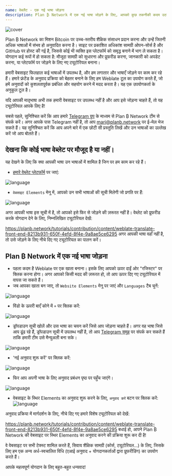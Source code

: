 ```yaml
---
name: वेबलैट - एक नई भाषा जोड़ना
description: Plan ₿ Network में एक नई भाषा जोड़ने के लिए, आपको कुछ तकनीकी कदम उठाने होंगे। सबसे पहले, आपको उस भाषा के लिए आवश्यक डेटा इकट्ठा करना होगा, जैसे कि शब्दकोश, व्याकरण के नियम, और उदाहरण वाक्य। इसके बाद, आपको इस डेटा को Plan ₿ Network के सिस्टम में इंटीग्रेट करना होगा। इसके लिए आपको प्रोग्रामिंग और मशीन लर्निंग की जानकारी होनी चाहिए। एक बार डेटा इंटीग्रेट हो जाने के बाद, आपको सिस्टम को ट्रेन करना होगा ताकि वह नई भाषा को सही तरीके से समझ और प्रोसेस कर सके। अंत में, आपको टेस्टिंग करनी होगी यह सुनिश्चित करने के लिए कि नई भाषा सही तरीके से काम कर रही है। अगर सब कुछ ठीक रहता है, तो आप नई भाषा को उपयोग के लिए जारी कर सकते हैं।
---
```

![cover](assets/cover.webp)

Plan ₿ Network का मिशन Bitcoin पर उच्च-स्तरीय शैक्षिक संसाधन प्रदान करना और उन्हें जितनी अधिक भाषाओं में संभव हो अनुवादित करना है। साइट पर प्रकाशित अधिकांश सामग्री ओपन-सोर्स है और GitHub पर होस्ट की गई है, जिससे कोई भी व्यक्ति इस प्लेटफॉर्म को समृद्ध बनाने में भाग ले सकता है। योगदान कई रूपों में हो सकता है: मौजूदा सामग्री को सुधारना और प्रूफरीड करना, जानकारी को अपडेट करना, या प्लेटफॉर्म पर जोड़ने के लिए नए ट्यूटोरियल बनाना।

हमारी वेबसाइट फिलहाल कई भाषाओं में उपलब्ध है, और हम लगातार और भाषाएँ जोड़ने पर काम कर रहे हैं। हमारे फ्रंटेंड के अनुवाद प्रक्रिया को बेहतर बनाने के लिए हम Weblate टूल का उपयोग करते हैं, जो हमें अनुवादों को कुशलतापूर्वक प्रबंधित और सहयोग करने में मदद करता है। यह एक उपयोगकर्ता के अनुकूल टूल है।

यदि आपकी मातृभाषा अभी तक हमारी वेबसाइट पर उपलब्ध नहीं है और आप इसे जोड़ना चाहते हैं, तो यह ट्यूटोरियल आपके लिए है!

सबसे पहले, सुनिश्चित करें कि आप हमारे [Telegram ग्रुप](https://t.me/PlanBNetwork_ContentBuilder) के माध्यम से Plan ₿ Network टीम से संपर्क करें। अगर आपके पास Telegram नहीं है, तो आप mari@planb.network पर ई-मेल भेज सकते हैं। यह सुनिश्चित करें कि आप अपने बारे में एक छोटी सी प्रस्तुति लिखें और उन भाषाओं का उल्लेख करें जो आप बोलते हैं।

## देखना कि कोई भाषा वेब्लेट पर मौजूद है या नहीं।

यह देखने के लिए कि क्या आपकी भाषा उन भाषाओं में शामिल है जिन पर हम काम कर रहे हैं।


- [हमारे वेब्लेट प्लेटफॉर्म](https://weblate.planb.network/projects/planb-network-website/) पर जाएं:

![language](assets/01.webp)


- `वेबसाइट Elements` मेनू में, आपको उन सभी भाषाओं की सूची मिलेगी जो प्रगति पर हैं:

![language](assets/02.webp)

अगर आपकी भाषा इस सूची में है, तो आपको इसे फिर से जोड़ने की ज़रूरत नहीं है। वेब्लेट को प्रूफरीड करके योगदान देने के लिए, निम्नलिखित ट्यूटोरियल देखें:

https://planb.network/tutorials/contribution/content/weblate-translate-front-end-8213b931-650f-4efd-8f4e-9a8ae5ce6295
अगर आपकी भाषा वहाँ नहीं है, तो उसे जोड़ने के लिए नीचे दिए गए ट्यूटोरियल का पालन करें।

## Plan ₿ Network में एक नई भाषा जोड़ना


- पहला कदम है Weblate पर एक खाता बनाना। इसके लिए आपको ऊपर दाईं ओर "रजिस्टर" पर क्लिक करना होगा। अगर आपको किसी मदद की ज़रूरत हो, तो आप ऊपर दिए गए ट्यूटोरियल में वापस जा सकते हैं।
- जब आपका खाता बन जाए, तो `Website Elements` मेनू पर जाएं और `Languages` टैब चुनें:

![language](assets/03.webp)


- विंडो के ऊपरी बाएँ कोने में `+` पर क्लिक करें:

![language](assets/04.webp)


- ड्रॉपडाउन सूची खोलें और उस भाषा का चयन करें जिसे आप जोड़ना चाहते हैं। अगर वह भाषा जिसे आप ढूंढ रहे हैं, ड्रॉपडाउन सूची में उपलब्ध नहीं है, तो आप [Telegram समूह](https://t.me/PlanBNetwork_ContentBuilder) पर संपर्क कर सकते हैं ताकि हमारी टीम उसे मैन्युअली बना सके।

![language](assets/05.webp)


- 'नई अनुवाद शुरू करें' पर क्लिक करें:

![language](assets/06.webp)


- फिर आप अपनी भाषा के लिए अनुवाद प्रबंधन पृष्ठ पर पहुँच जाएंगे।

![language](assets/07.webp)


- वेबसाइट के स्थिर Elements का अनुवाद शुरू करने के लिए, `अनुवाद करें` बटन पर क्लिक करें: ![language](assets/08.webp)

अनुवाद प्रक्रिया में मार्गदर्शन के लिए, नीचे दिए गए हमारे विशेष ट्यूटोरियल को देखें:

https://planb.network/tutorials/contribution/content/weblate-translate-front-end-8213b931-650f-4efd-8f4e-9a8ae5ce6295
बधाई हो, आपने Plan ₿ Network की वेबसाइट पर स्थिर Elements का अनुवाद करने की प्रक्रिया शुरू कर दी है!

वे वेबसाइट पर सभी टेक्स्ट शामिल करते हैं, सिवाय शैक्षिक सामग्री (कोर्स, ट्यूटोरियल...) के लिए, जिसके लिए हम एक अन्य अर्ध-स्वचालित विधि (एआई अनुवाद + योगदानकर्ताओं द्वारा प्रूफरीडिंग) का उपयोग करते हैं।

आपके महत्वपूर्ण योगदान के लिए बहुत-बहुत धन्यवाद!